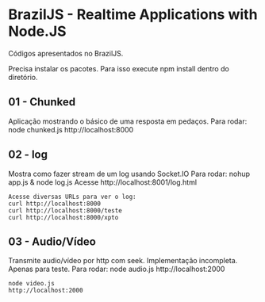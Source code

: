BrazilJS - Realtime Applications with Node.JS
=============================================

Códigos apresentados no BrazilJS.

Precisa instalar os pacotes. Para isso execute npm install dentro do diretório.

01 - Chunked
------------
Aplicação mostrando o básico de uma resposta em pedaços. 
Para rodar:
    node chunked.js
    http://localhost:8000

02 - log
------------
Mostra como fazer stream de um log usando Socket.IO
Para rodar:
    nohup app.js &
    node log.js
    Acesse http://localhost:8001/log.html

    Acesse diversas URLs para ver o log:
    curl http://localhost:8000
    curl http://localhost:8000/teste
    curl http://localhost:8000/xpto

03 - Audio/Vídeo
-----------------
Transmite audio/vídeo por http com seek. Implementação incompleta. Apenas para teste.
Para rodar:
    node audio.js
    http://localhost:2000

    node video.js
    http://localhost:2000
